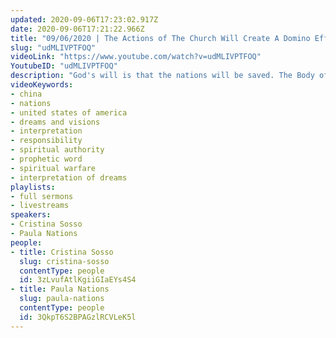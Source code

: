 ```yaml
---
updated: 2020-09-06T17:23:02.917Z
date: 2020-09-06T17:21:22.966Z
title: "09/06/2020 | The Actions of The Church Will Create A Domino Effect (Pastor Cris Sosso)"
slug: "udMLIVPTFOQ"
videoLink: "https://www.youtube.com/watch?v=udMLIVPTFOQ"
YoutubeID: "udMLIVPTFOQ"
description: "God's will is that the nations will be saved. The Body of Christ must pray over the United States of America as well as China. Our obedience (or disobedience) will affect the nations for generations to come. This sermon was delivered by Pastor Cristina Sosso at Freedom Fellowship Church International on September 06, 2020 and also features a Prophetic Word delivered by Paula Nations. "
videoKeywords:
- china
- nations
- united states of america
- dreams and visions
- interpretation
- responsibility
- spiritual authority
- prophetic word
- spiritual warfare
- interpretation of dreams
playlists:
- full sermons
- livestreams
speakers:
- Cristina Sosso
- Paula Nations
people:
- title: Cristina Sosso
  slug: cristina-sosso
  contentType: people
  id: 3zLvufAtlKgiiGIaEYs4S4
- title: Paula Nations
  slug: paula-nations
  contentType: people
  id: 3QkpT6S2BPAGzlRCVLeK5l
---
```

